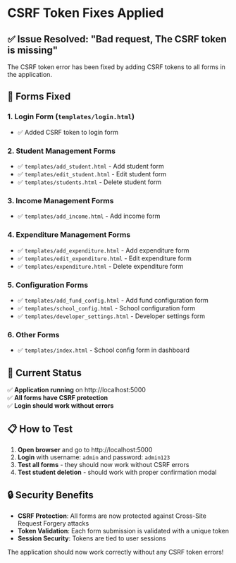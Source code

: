 # CSRF Token Fixes Applied

## ✅ Issue Resolved: "Bad request, The CSRF token is missing"

The CSRF token error has been fixed by adding CSRF tokens to all forms in the application.

## 🔧 Forms Fixed

### 1. **Login Form** (`templates/login.html`)
- ✅ Added CSRF token to login form

### 2. **Student Management Forms**
- ✅ `templates/add_student.html` - Add student form
- ✅ `templates/edit_student.html` - Edit student form
- ✅ `templates/students.html` - Delete student form

### 3. **Income Management Forms**
- ✅ `templates/add_income.html` - Add income form

### 4. **Expenditure Management Forms**
- ✅ `templates/add_expenditure.html` - Add expenditure form
- ✅ `templates/edit_expenditure.html` - Edit expenditure form
- ✅ `templates/expenditure.html` - Delete expenditure form

### 5. **Configuration Forms**
- ✅ `templates/add_fund_config.html` - Add fund configuration form
- ✅ `templates/school_config.html` - School configuration form
- ✅ `templates/developer_settings.html` - Developer settings form

### 6. **Other Forms**
- ✅ `templates/index.html` - School config form in dashboard

## 🚀 Current Status

✅ **Application running** on http://localhost:5000  
✅ **All forms have CSRF protection**  
✅ **Login should work without errors**  

## 📋 How to Test

1. **Open browser** and go to http://localhost:5000
2. **Login** with username: `admin` and password: `admin123`
3. **Test all forms** - they should now work without CSRF errors
4. **Test student deletion** - should work with proper confirmation modal

## 🔒 Security Benefits

- **CSRF Protection**: All forms are now protected against Cross-Site Request Forgery attacks
- **Token Validation**: Each form submission is validated with a unique token
- **Session Security**: Tokens are tied to user sessions

The application should now work correctly without any CSRF token errors! 